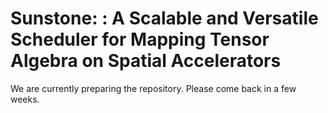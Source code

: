 # Sunstone: : A Scalable and Versatile Scheduler for Mapping Tensor Algebra on Spatial Accelerators

We are currently preparing the repository. Please come back in a few weeks.
